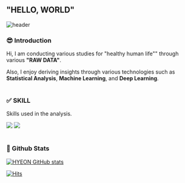 ## "HELLO, WORLD"

<!--
**KH-log/KH-log** is a ✨ _special_ ✨ repository because its `README.md` (this file) appears on your GitHub profile.

Here are some ideas to get you started:

- 🔭 I’m currently working on ...
- 🌱 I’m currently learning ...
- 👯 I’m looking to collaborate on ...
- 🤔 I’m looking for help with ...
- 💬 Ask me about ...
- 📫 How to reach me: ...
- 😄 Pronouns: ...
- ⚡ Fun fact: ...
-->

<!--Header-->
![header](https://capsule-render.vercel.app/api?type=transparent&color=gradient&height=120&section=header&text="Importance%20of%20RATIONALE"&desc=-The%20answer%20is%20always%20in%20the%20RAW-DATA&fontSize=60&descAlignY=80&descAlign=75&animation=twinkling&fontColor=89A5EA)

<!--Introduce-->
### 😎 Introduction

Hi, I am conducting various studies for "healthy human life"" through various **"RAW DATA"**. 

Also, I enjoy deriving insights through various technologies such as **Statistical Analysis**, **Machine Learning**, and **Deep Learning**.
<br/><br/>

<!--Skill(using Tools)-->
### ✅ SKILL
Skills used in the analysis.

 <img src="https://img.shields.io/badge/Python-3776AB?style=flat&logo=Python&logoColor=white"/> <img src="https://img.shields.io/badge/R-276DC3?style=flat&logo=R&logoColor=white"/>
<br/><br/>
 
### 💪 Github Stats
[![HYEON GitHub stats](https://github-readme-stats.vercel.app/api?username=KH-log&show_icons=true&theme=dark)](https://github.com/anuraghazra/github-readme-stats)

[![Hits](https://hits.seeyoufarm.com/api/count/incr/badge.svg?url=https%3A%2F%2Fgithub.com%2FKH-log&count_bg=%233776AB&title_bg=%2388B5DB&icon=&icon_color=%23E7E7E7&title=hits&edge_flat=false)](https://github.com/KH-log)
